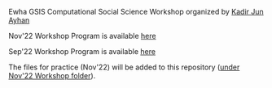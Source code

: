 Ewha GSIS Computational Social Science Workshop organized by [Kadir Jun Ayhan](https://kjayhan.github.io)

Nov'22 Workshop Program is available [here](https://docs.google.com/document/d/1pX-B_qKDJzx1DgzKeMCrBFuwY7pUyAcMpLvfOaYdFZU/edit?usp=sharing)

Sep'22 Workshop Program is available [here](https://docs.google.com/document/d/1tnFk9DVPVHHAqN4DlObV2vZ5b8D2-n4PjI5R8xSDc0w/edit?usp=sharing)

The files for practice (Nov'22) will be added to this repository ([under Nov'22 Workshop folder](https://github.com/kjayhan/Ewha_CSS_Workshop/tree/main/Nov'22%20Workshop)).
